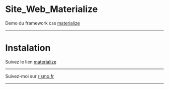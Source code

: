 # Site_Web_Materialize
Demo du framework css [materialize](https://materializecss.com/getting-started.html) 

----------------

# Instalation 

Suivez le lien [materialize](https://materializecss.com/getting-started.html) 

-----------------

Suivez-moi sur [rismo.fr](https://rismo.fr)

-----------------



